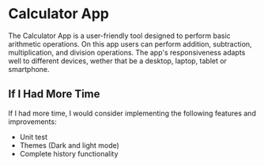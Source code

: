 # Calculator App

The Calculator App is a user-friendly tool designed to perform basic arithmetic operations. On this app users can perform addition, subtraction, multiplication, and division operations. The app's responsiveness adapts well to different devices, wether that be a desktop, laptop, tablet or smartphone.


## If I Had More Time

If I had more time, I would consider implementing the following features and improvements:

- Unit test
- Themes (Dark and light mode)
- Complete history functionality